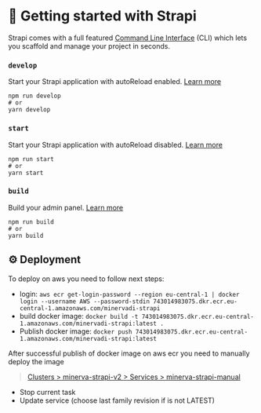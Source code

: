 # 🚀 Getting started with Strapi

Strapi comes with a full featured [Command Line Interface](https://docs.strapi.io/developer-docs/latest/developer-resources/cli/CLI.html) (CLI) which lets you scaffold and manage your project in seconds.

### `develop`

Start your Strapi application with autoReload enabled. [Learn more](https://docs.strapi.io/developer-docs/latest/developer-resources/cli/CLI.html#strapi-develop)

```
npm run develop
# or
yarn develop
```

### `start`

Start your Strapi application with autoReload disabled. [Learn more](https://docs.strapi.io/developer-docs/latest/developer-resources/cli/CLI.html#strapi-start)

```
npm run start
# or
yarn start
```

### `build`

Build your admin panel. [Learn more](https://docs.strapi.io/developer-docs/latest/developer-resources/cli/CLI.html#strapi-build)

```
npm run build
# or
yarn build
```

## ⚙️ Deployment

To deploy on aws you need to follow next steps:

- login: `aws ecr get-login-password --region eu-central-1 | docker login --username AWS --password-stdin 743014983075.dkr.ecr.eu-central-1.amazonaws.com/minervadi-strapi`
- build docker image: `docker build -t 743014983075.dkr.ecr.eu-central-1.amazonaws.com/minervadi-strapi:latest .`
- Publish docker image: `docker push 743014983075.dkr.ecr.eu-central-1.amazonaws.com/minervadi-strapi:latest`

After successful publish of docker image on aws ecr you need to manually deploy the image
> [Clusters > minerva-strapi-v2 > Services > minerva-strapi-manual](https://eu-central-1.console.aws.amazon.com/ecs/v2/clusters/minerva-strapi-v2/services/minerva-strapi-manual/health?region=eu-central-1)
- Stop current task
- Update service (choose last family revision if is not LATEST)

